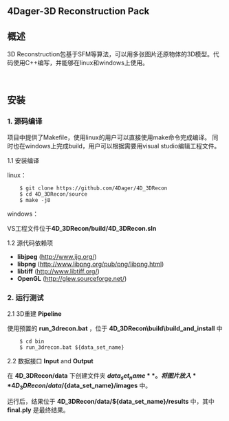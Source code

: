 ## 4Dager-3D Reconstruction Pack

## 概述

3D Reconstruction包基于SFM等算法，可以用多张图片还原物体的3D模型。代码使用C++编写，并能够在linux和windows上使用。

</br>

## 安装

### 1. 源码编译

项目中提供了Makefile，使用linux的用户可以直接使用make命令完成编译。
同时也在windows上完成build，用户可以根据需要用visual studio编辑工程文件。

1.1 安装编译

linux：

```
    $ git clone https://github.com/4Dager/4D_3DRecon
    $ cd 4D_3DRecon/source
    $ make -j8
```
windows：

VS工程文件位于**4D_3DRecon/build/4D_3DRecon.sln**

1.2 源代码依赖项

 * **libjpeg** (http://www.ijg.org/)
 * **libpng** (http://www.libpng.org/pub/png/libpng.html)
 * **libtiff** (http://www.libtiff.org/)
 * **OpenGL** (http://glew.sourceforge.net/)
 
### 2. 运行测试

2.1 3D重建 **Pipeline**

使用预置的 **run_3drecon.bat** ，位于 **4D_3DRecon\build\build_and_install** 中


```
    $ cd bin
    $ run_3drecon.bat ${data_set_name}
```

2.2 数据接口 **Input** and **Output**

在 **4D_3DRecon/data** 下创建文件夹 **${data_set_name}** 。将图片放入 **4D_3DRecon/data/${data_set_name}/images** 中。

运行后，结果位于 **4D_3DRecon/data/${data_set_name}/results** 中，其中 **final.ply** 是最终结果。

</br>
